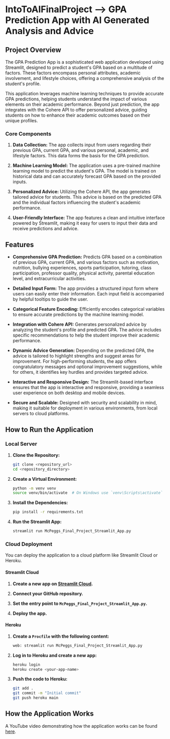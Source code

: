 # IntoToAIFinalProject --> GPA Prediction App with AI Generated Analysis and Advice


## Project Overview
The GPA Prediction App is a sophisticated web application developed using Streamlit, designed to predict a student's GPA based on a multitude of factors. These factors encompass personal attributes, academic involvement, and lifestyle choices, offering a comprehensive analysis of the student's profile.

This application leverages machine learning techniques to provide accurate GPA predictions, helping students understand the impact of various elements on their academic performance. Beyond just prediction, the app integrates with the Cohere API to offer personalized advice, guiding students on how to enhance their academic outcomes based on their unique profiles.

### Core Components
1. **Data Collection:** The app collects input from users regarding their previous GPA, current GPA, and various personal, academic, and lifestyle factors. This data forms the basis for the GPA prediction.

2. **Machine Learning Model:** The application uses a pre-trained machine learning model to predict the student's GPA. The model is trained on historical data and can accurately forecast GPA based on the provided inputs.

3. **Personalized Advice:** Utilizing the Cohere API, the app generates tailored advice for students. This advice is based on the predicted GPA and the individual factors influencing the student's academic performance.

4. **User-Friendly Interface:** The app features a clean and intuitive interface powered by Streamlit, making it easy for users to input their data and receive predictions and advice.


## Features
- **Comprehensive GPA Prediction:** Predicts GPA based on a combination of previous GPA, current GPA, and various factors such as motivation, nutrition, bullying experiences, sports participation, tutoring, class participation, professor quality, physical activity, parental education level, and extracurricular activities.

- **Detailed Input Form:** The app provides a structured input form where users can easily enter their information. Each input field is accompanied by helpful tooltips to guide the user.

- **Categorical Feature Encoding:** Efficiently encodes categorical variables to ensure accurate predictions by the machine learning model.

- **Integration with Cohere API:** Generates personalized advice by analyzing the student's profile and predicted GPA. The advice includes specific recommendations to help the student improve their academic performance.

- **Dynamic Advice Generation:** Depending on the predicted GPA, the advice is tailored to highlight strengths and suggest areas for improvement. For high-performing students, the app offers congratulatory messages and optional improvement suggestions, while for others, it identifies key hurdles and provides targeted advice.

- **Interactive and Responsive Design:** The Streamlit-based interface ensures that the app is interactive and responsive, providing a seamless user experience on both desktop and mobile devices.

- **Secure and Scalable:** Designed with security and scalability in mind, making it suitable for deployment in various environments, from local servers to cloud platforms.


## How to Run the Application

### Local Server
1. **Clone the Repository:**
    ```sh
    git clone <repository_url>
    cd <repository_directory>
    ```

2. **Create a Virtual Environment:**
    ```sh
    python -m venv venv
    source venv/bin/activate  # On Windows use `venv\Scripts\activate`
    ```

3. **Install the Dependencies:**
    ```sh
    pip install -r requirements.txt
    ```

4. **Run the Streamlit App:**
    ```sh
    streamlit run McPeggs_Final_Project_Streamlit_App.py
    ```

### Cloud Deployment
You can deploy the application to a cloud platform like Streamlit Cloud or Heroku.

#### Streamlit Cloud
1. **Create a new app on [Streamlit Cloud](https://streamlit.io/cloud).**

2. **Connect your GitHub repository.**

3. **Set the entry point to `McPeggs_Final_Project_Streamlit_App.py`.**

4. **Deploy the app.**

#### Heroku
1. **Create a `Procfile` with the following content:**
    ```sh
    web: streamlit run McPeggs_Final_Project_Streamlit_App.py
    ```

2. **Log in to Heroku and create a new app:**
    ```sh
    heroku login
    heroku create <your-app-name>
    ```

3. **Push the code to Heroku:**
    ```sh
    git add .
    git commit -m "Initial commit"
    git push heroku main
    ```

## How the Application Works

A YouTube video demonstrating how the application works can be found [here](https://www.youtube.com/watch?v=your_video_link).

